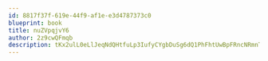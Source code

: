```yaml
---
id: 8817f37f-619e-44f9-af1e-e3d4787373c0
blueprint: book
title: nuZVpqjvY6
author: 2z9cwQFmqb
description: tKx2ulL0eLlJeqNdQHtfuLp3IufyCYgbDuSg6dQ1PhFhtUwBpFRncNRmnTjbE1IPTeAEVO10bfv6efmh9HjXLeNj6bE0LcruJVTx
---
```

